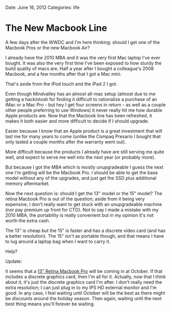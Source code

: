 Date: June 16, 2012
Categories: life

# The New Macbook Line

A few days after the WWDC and I'm here thinking: should I get one of the Macbook Pros or the new Macbook Air?

I already have the 2010 MBA and it was the very first Mac laptop I've ever bought. It was also the very first time I've been exposed to how sturdy the build quality of macs are. Half a year after I bought a colleague's 2008 Macbook, and a few months after that I got a Mac mini.

That's aside from the iPod touch and the iPad 2 I got.

Even though Mindvalley has an almost all-mac setup (almost due to me getting a hackintosh for finding it difficult to rationalize a purchase of an iMac or a Mac Pro - but hey I get four screens in return - as well as a couple other people preferring to use Windows) it never really hit me how durable Apple products are. Now that the Macbook line has been refreshed, it makes it both easier and more difficult to decide if I should upgrade.

Easier because I know that an Apple product is a great investment that will last me for many years to come (unlike the Compaq Presario I bought that only lasted a couple months after the warranty went out).

More difficult because the products I already have are still serving me quite well, and expect to serve me well into the next year (or probably more).

But because I got the MBA which is mostly unupgradeable I guess the next one I'm getting will be the Macbook Pro. I should be able to get the base model without any of the upgrades, and just get the SSD plus additional memory aftermarket.

Now the next question is: should I get the 13" model or the 15" model? The retina Macbook Pro is out of the question; aside from it being very expensive, I don't really want to get stuck with an unupgradeable machine (nor pay premium up front for CTO). Not to say I made a mistake with my 2010 MBA; the portability is really convenient but in my opinion it's not worth the extra cash.

The 13" is cheap but the 15" is faster and has a discrete video card (and has a better resolution). The 15" isn't as portable though, and that means I have to lug around a laptop bag when I want to carry it.

Help?

Update:

It seems that a [13" Retina Macbook Pro](http://www.macrumors.com/2012/06/15/13-inch-retina-macbook-pro-coming-in-october/) will be coming in at October. If that includes a discrete graphics card, then I'm all for it. Actually, now that I think about it, it's just the discrete graphics card I'm after. I don't really need the extra resolution; I can just plug in to my IPS HD external monitor and I'm good. In any case, I feel waiting until October will be the best as there might be discounts around the holiday season. Then again, waiting until the next best thing means you'll forever be waiting.